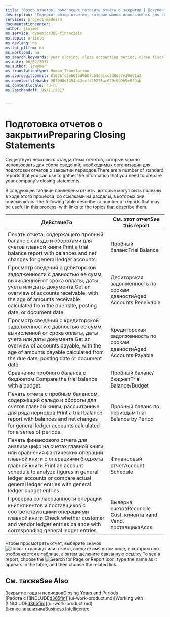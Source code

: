 ```yaml
---
title: "Обзор отчетов, помогающих готовить отчеты о закрытии | Документы Майкрософт"
description: "Содержит обзор отчетов, которые можно использовать для сбора информации для подготовки отчетов о закрытии при закрытии финансового года организацией."
services: project-madeira
documentationcenter: 
author: jswymer
ms.service: dynamics365-financials
ms.topic: article
ms.devlang: na
ms.tgt_pltfrm: na
ms.workload: na
ms.search.keywords: year closing, close accounting period, close fiscal year, aging, creditor payments, vendor payments, assets, liabilities, equity, analysis, reporting, financial report, business intelligence, BI, Power Bi, KPI
ms.date: 06/02/2017
ms.author: jswymer
ms.translationtype: Human Translation
ms.sourcegitcommit: 81636fc2e661bd9b07c54da1cd5d0d27e30d01a2
ms.openlocfilehash: 9070d8d1454b43ccfc25276ac679c099b9e809ab
ms.contentlocale: ru-ru
ms.lasthandoff: 09/11/2017


---
```

# <a name="preparing-closing-statements"></a><span data-ttu-id="b1ee2-103">Подготовка отчетов о закрытии</span><span class="sxs-lookup"><span data-stu-id="b1ee2-103">Preparing Closing Statements</span></span>
<span data-ttu-id="b1ee2-104">Существует несколько стандартных отчетов, которые можно использовать для сбора сведений, необходимых организации для подготовки отчетов о закрытии периодов.</span><span class="sxs-lookup"><span data-stu-id="b1ee2-104">There are a number of standard reports that you can use to gather the information that you need to prepare your company's closing statements.</span></span>

<span data-ttu-id="b1ee2-105">В следующей таблице приведены отчеты, которые могут быть полезны в ходе этого процесса, со ссылками на разделы, в которых они описываются.</span><span class="sxs-lookup"><span data-stu-id="b1ee2-105">The following table describes a number of reports that may be useful in this process, with links to the topics that describe them.</span></span>

| <span data-ttu-id="b1ee2-106">Действие</span><span class="sxs-lookup"><span data-stu-id="b1ee2-106">To</span></span> | <span data-ttu-id="b1ee2-107">См. этот отчет</span><span class="sxs-lookup"><span data-stu-id="b1ee2-107">See this report</span></span> |
| --- | --- |
| <span data-ttu-id="b1ee2-108">Печать отчета, содержащего пробный баланс с сальдо и оборотами для счетов главной книги.</span><span class="sxs-lookup"><span data-stu-id="b1ee2-108">Print a trial balance report with balances and net changes for general ledger accounts.</span></span> |<span data-ttu-id="b1ee2-109">Пробный баланс</span><span class="sxs-lookup"><span data-stu-id="b1ee2-109">Trial Balance</span></span> |
| <span data-ttu-id="b1ee2-110">Просмотр сведений о дебиторской задолженности с давностью ее сумм, вычисленной от срока оплаты, даты учета или даты документа.</span><span class="sxs-lookup"><span data-stu-id="b1ee2-110">Get an overview of accounts receivable, with the age of amounts receivable calculated from the due date, posting date, or document date.</span></span> |<span data-ttu-id="b1ee2-111">Дебиторская задолженность по срокам давности</span><span class="sxs-lookup"><span data-stu-id="b1ee2-111">Aged Accounts Receivable</span></span> |
| <span data-ttu-id="b1ee2-112">Просмотр сведений о кредиторской задолженности с давностью ее сумм, вычисленной от срока оплаты, даты учета или даты документа.</span><span class="sxs-lookup"><span data-stu-id="b1ee2-112">Get an overview of accounts payable, with the age of amounts payable calculated from the due date, posting date or document date.</span></span> |<span data-ttu-id="b1ee2-113">Кредиторская задолженность по срокам давности</span><span class="sxs-lookup"><span data-stu-id="b1ee2-113">Aged Accounts Payable</span></span> |
| <span data-ttu-id="b1ee2-114">Сравнение пробного баланса с бюджетом.</span><span class="sxs-lookup"><span data-stu-id="b1ee2-114">Compare the trial balance with a budget.</span></span> |<span data-ttu-id="b1ee2-115">Пробный баланс/бюджет</span><span class="sxs-lookup"><span data-stu-id="b1ee2-115">Trial Balance/Budget</span></span> |
| <span data-ttu-id="b1ee2-116">Печать отчета с пробным балансом, содержащий сальдо и обороты для счетов главной книги, рассчитанные для ряда периодов.</span><span class="sxs-lookup"><span data-stu-id="b1ee2-116">Print a trial balance report with balances and net changes for general ledger accounts calculated for a series of periods.</span></span> |<span data-ttu-id="b1ee2-117">Пробный баланс по периодам</span><span class="sxs-lookup"><span data-stu-id="b1ee2-117">Trial Balance by Period</span></span> |
| <span data-ttu-id="b1ee2-118">Печать финансового отчета для анализа цифр на счетах главной книги или сравнения фактических операций главной книги с операциями бюджета главной книги.</span><span class="sxs-lookup"><span data-stu-id="b1ee2-118">Print an account schedule to analyze figures in general ledger accounts or compare actual general ledger entries with general ledger budget entries.</span></span> |<span data-ttu-id="b1ee2-119">Финансовый отчет</span><span class="sxs-lookup"><span data-stu-id="b1ee2-119">Account Schedule</span></span> |
| <span data-ttu-id="b1ee2-120">Проверка согласованности операций книг клиентов и поставщиков с соответствующими операциями главной книги.</span><span class="sxs-lookup"><span data-stu-id="b1ee2-120">Check whether customer and vendor ledger entries balance with corresponding general ledger entries.</span></span> |<span data-ttu-id="b1ee2-121">Выверка счетов</span><span class="sxs-lookup"><span data-stu-id="b1ee2-121">Reconcile Cust.</span></span> <span data-ttu-id="b1ee2-122">клиента и</span><span class="sxs-lookup"><span data-stu-id="b1ee2-122">and Vend.</span></span> <span data-ttu-id="b1ee2-123">поставщика</span><span class="sxs-lookup"><span data-stu-id="b1ee2-123">Accs</span></span> |

<span data-ttu-id="b1ee2-124">Чтобы просмотреть отчет, выберите значок ![Поиск страницы или отчета](media/ui-search/search_small.png "Значок поиска страницы или отчета"), введите имя в том виде, в котором оно отображается в таблице, а затем щелкните связанную ссылку.</span><span class="sxs-lookup"><span data-stu-id="b1ee2-124">To see a report, choose the ![Search for Page or Report](media/ui-search/search_small.png "Search for Page or Report icon") icon, type the name as it appears in the table, and then choose the related link.</span></span>

## <a name="see-also"></a><span data-ttu-id="b1ee2-125">См. также</span><span class="sxs-lookup"><span data-stu-id="b1ee2-125">See Also</span></span>
[<span data-ttu-id="b1ee2-126">Закрытие года и периодов</span><span class="sxs-lookup"><span data-stu-id="b1ee2-126">Closing Years and Periods</span></span>](year-close-years-periods.md)  
<span data-ttu-id="b1ee2-127">[Работа с [!INCLUDE[d365fin](includes/d365fin_md.md)]](ui-work-product.md)</span><span class="sxs-lookup"><span data-stu-id="b1ee2-127">[Working with [!INCLUDE[d365fin](includes/d365fin_md.md)]](ui-work-product.md)</span></span>  
[<span data-ttu-id="b1ee2-128">Бизнес-аналитика</span><span class="sxs-lookup"><span data-stu-id="b1ee2-128">Business Intelligence</span></span>](bi.md)

